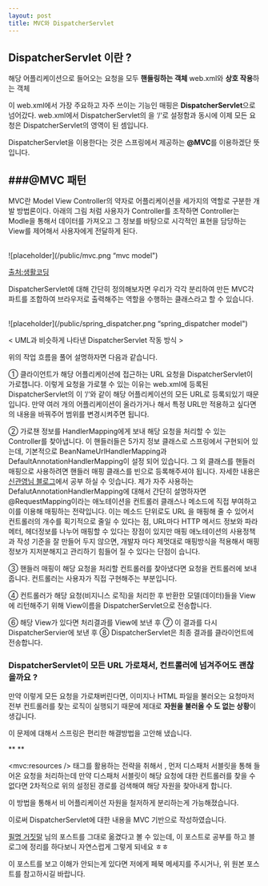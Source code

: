```yaml
---
layout: post
title: MVC와 DispatcherServlet
---
```


DispatcherServlet 이란 ?
----------------------------------

해당 어플리케이션으로 들어오는 요청을 모두 **핸들링하는 객체**
web.xml와 **상호 작용**하는 객체


이 web.xml에서 가장 주요하고 자주 쓰이는 기능인 <servlet> 매핑은 **DispatcherServlet**으로 넘어갔다.
web.xml에서 DispatcherServlet의 <url-pattern>을 ‘/‘로 설정함과 동시에 이제 모든 요청은 DispatcherServlet의 영역이 된 셈입니다.

DispatcherServlet을 이용한다는 것은 스프링에서 제공하는 **@MVC**를 이용하겠단 뜻입니다.

###@MVC 패턴
---
MVC란 Model View Controller의 약자로 어플리케이션을 세가지의 역할로 구분한 개발 방법론이다.
아래의 그림 처럼 사용자가 Controller를 조작하면 Controller는 Modle을 통해서 데이터를 가져오고 그 정보를 바탕으로 시각적인 표현을 담당하는 View를 제어해서 사용자에게 전달하게 된다.

<br>
![placeholder](/public/mvc.png “mvc model")
<br>

[출처:생활코딩](https://opentutorials.org/course/697/3828)

DispatcherServlet에 대해 간단히 정의해보자면 우리가 각각 분리하여 만든 MVC각 파트를 조합하여 브라우저로 출력해주는 역할을 수행하는 클래스라고 할 수 있습니다.

<br>
![placeholder](/public/spring_dispatcher.png “spring_dispatcher model")
<br>

< UML과 비슷하게 나타낸 DispatcherServlet 작동 방식 >

위의 작업 흐름을 풀어 설명하자면 다음과 같습니다.

①  클라이언트가 해당 어플리케이션에 접근하는 URL 요청을 DispatcherServlet이 가로챕니다. 이렇게 요청을 가로챌 수 있는 이유는 web.xml에 등록된 DispatcherServlet의 <url-pattern>이 ‘/‘와 같이 해당 어플리케이션의 모든 URL로 등록되있기 때문입니다. 만약 여러 개의 어플리케이션이 올라가거나 해서 특정 URL만 적용하고 싶다면 <url-pattern>의 내용을 바꿔주어 범위를 변경시켜주면 됩니다.

② 가로챈 정보를 HandlerMapping에게 보내 해당 요청을 처리할 수 있는 Controller를 찾아냅니다. 이 핸들러들은 5가지 정보 클래스로 스프링에서 구현되어 있는데, 기본적으로 BeanNameUrlHandlerMapping과 DefaultAnnotationHandlerMapping이 설정 되어 있습니다. 그 외 클래스를 핸들러 매핑으로 사용하려면 핸들러 매핑 클래스를 빈으로 등록해주셔야 됩니다. 자세한 내용은 [신관영님 블로그](http://springsource.tistory.com/3)에서 공부 하실 수 잇습니다.
제가 자주 사용하는 DefalutAnnotationHandlerMapping에 대해서 간단히 설명하자면
@RequestMapping이라는 애노테이션을 컨트롤러 클래스나 메소드에 직접 부여하고 이를 이용해 매핑하는 전략입니다.
이는 메소드 단위로도 URL 을 매핑해 줄 수 있어서 컨트롤러의 개수를 획기적으로 줄일 수 있다는 점, URL마다 HTTP 메서드 정보와 파라메터, 헤더정보를 나누어 매핑할 수 있다는 장점이 있지만 매핑 애노테이션의 사용정책과 작성 기준을 잘 만들어 두지 않으면, 개발자 마다 제멋대로 매핑방식을 적용해서 매핑정보가 지저분해지고 관리하기 힘들어 질 수 있다는 단점이 습니다.

③ 핸들러 매핑이 해당 요청을 처리할 컨트롤러를 찾아냈다면 요청을 컨트롤러에 보내줍니다. 컨트롤러는 사용자가 직접 구현해주는 부분입니다.

④ 컨트롤러가 해당 요청(비지니스 로직)을 처리한 후 반환한 모델(데이터)들을 View에 리턴해주기 위해 View이름을 DispatcherServlet으로 전송합니다.

⑥ 해당 View가 있다면 처리결과를 View에 보낸 후 ⑦ 이 결과를 다시 DispatcherServier에 보낸 후 ⑧ DispatcherServlet은 최종 결과를 클라이언트에 전송합니다.



### DispatcherServlet이 모든 URL 가로채서, 컨트롤러에 넘겨주어도 괜찮을까요 ?

만약 이렇게 모든 요청을 가로채버린다면, 이미지나 HTML 파일을 불러오는 요청마저 전부 컨트롤러를 찾는 로직이 실행되기 때문에 제대로 **자원을 불러올 수 도 없는 상황**이 생깁니다.

이 문제에 대해서 스프링은 편리한 해결방법을 고안해 냈습니다.

** <resources mapping="/resources/-'*'" location="/resources/" /> **

<mvc:resources /> 태그를 활용하는 전략을 취해서 , 먼저 디스패처 서블릿을 통해 들어온 요청을 처리하는데 만약 디스패처 서블릿이 해당 요청에 대한 컨트롤러를 찾을 수 없다면 2차적으로 위의 설정된 경로를 검색해여 해당 자원을 찾아내게 합니다.

이 방법을 통해서 비 어플리케이션 자원을 철저하게 분리하는게 가능해졌습니다.

이로써 DispatcherServlet에 대한 내용을 MVC 기반으로 작성하였습니다.

[필명 거짓말](http://egloos.zum.com/springmvc/v/504151) 님의 포스트를 그대로 옮겼다고 볼 수 있는데, 이 포스트로 공부를 하고 블로그에 정리를 하다보니 자연스럽게 그렇게 되네요 ㅎㅎ

이 포스트를 보고 이해가 안되는게 있다면 저에게 페북 메세지를 주시거나, 위 원본 포스트를 참고하시길 바랍니다.
 